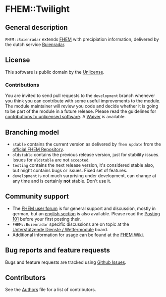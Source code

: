 # FHEM::Twilight

## General description
``FHEM::Buienradar`` extends [FHEM](https://fhem.de/) with precipiation information, delivered by the dutch service <a href="https://buienradar.nl">Buienradar</a>.

## License
This software is public domain by the [Unlicense](https://unlicense.org/).

### Contributions
You are invited to send pull requests to the ``development`` branch whenever you think you can contribute with some useful improvements to the module. The module maintainer will review you code and decide whether it is going to be part of the module in a future release. Please read the guidelines for [contributions to unlicensed software](https://unlicense.org/#unlicensing-contributions). A [Waiver](Waiver.md) is available.

## Branching model
* `stable` contains the current version as delivered by `fhem update` from the [official FHEM Repository](https://svn.fhem.de/trac/browser/trunk/fhem/FHEM/59_Twilight.pm).
* ``oldstable`` contains the previous release version, just for stability issues. Issues for ``oldstable`` are not ``accepted``.
* ``testing`` contains the next release version, it's considered stable also, but might contains bugs or issues. Fixed set of features.
* ``development`` is not much surprising under development, can change at any time and is certainly **not** stable. Don't use it.

## Community support
* The [FHEM user forum](https://forum.fhem.de/) is for general support and discussion, mostly in german, but an [english section](https://forum.fhem.de/index.php/board,52.0.html) is also available. Please read the [Posting 101](https://forum.fhem.de/index.php/topic,71806.0.html) before your first posting their. 
* `FHEM::Buienradar` specific discussions are on topic at the [Unterstützende Dienste / Wettermodule](https://forum.fhem.de/index.php/board,86.0.html) board.
* Additional information for usage can be found at the [FHEM Wiki](https://wiki.fhem.de/wiki/Twilight).

## Bug reports and feature requests
Bugs and feature requests are tracked using [Github Issues](https://github.com/fhem/mod-Buienradar/issues).

## Contributors
See the [Authors](Authors.md) file for a list of contributors.